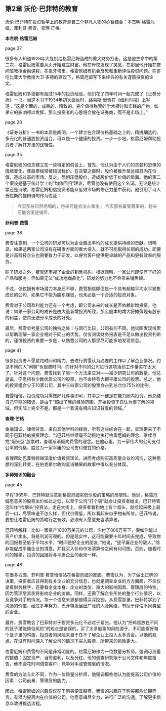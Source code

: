 ## 第2章 沃伦·巴菲特的教育

沃伦·巴菲特在投资哲学上的教育源自三个非凡人物的心智结合：本杰明·格雷厄姆、菲利普·费雪、查理·芒格。


**本杰明·格雷厄姆**

page 27

很多有人知道1929年大危机给格雷厄姆造成的重大财务打击，这是他生命中的第二次，格雷厄姆需要从头开始建立财富。他在母校发现了灵感，在那里他开始在夜间班教授金融课程。在象牙塔里，格雷厄姆有机会反思和重新评估投资问题。在哥伦比亚大学教授大卫·多德的建议下，格雷厄姆写下来经典的有关谨慎投资的论文。

格雷厄姆和多德都有超过15年的投资经验，他们花了四年时间一起完成了《证券分析》一书。当这本书于1934年初次面世时，路易斯·里奇在《纽约时报》上写道：“这是全面的、成熟的、精致的、完全值得称赞的学术探讨和实践的产物，如果它的影响得以发挥，那么投资者的心思将会放在证券商，而不是市场上。”

page 28

《证券分析》一书的本质是阐明，一个建立在合理价格基础之上的、精挑细选的、多元化的普通股投资组合，可以是一个健康的投资。一步一步地，格雷厄姆帮助投资者了解其方法的逻辑性。

page 35

格雷厄姆的信念建立在一些特定的假设上，首先，他认为由于人们的贪婪和恐惧的情绪变化，使股票经常被错误标价。在贪婪之巅时，股价被推升至远超其内在价值，造成过高的市场。反之，恐惧压低股价，造成股价低于价值的局面。他的第二个假设是基于统计学上的“均值回归”理论，尽管他没有使用这个名词。无论是统计学还是诗歌，格雷厄姆相信投资者能从低效市场的修正力量中获利。他引用了诗人贺拉斯的雄辩诗句作为佐证：

> 今天那些已然坍塌的，将来可能会浴火重生；
> 今天那些备受尊荣的，将来可能会匿迹销声。


**菲利普·费雪**

page 38

费雪注意到，一个公司的研发可以为企业超出平均的成长提供持续的贡献。很明显，如果这两家公司没有在研发方面的重大投入，就不可能取得长期的成功。即便是非高科技企业也需要致力于研发，以便为客户提供更卓越的产品和更有效率的服务。

除了研发之外，费雪还审视了企业的销售机构。根据观察，一家公司即便有了好的产品和服务，但如果无法“成功地商品化”，研发的努力也不会带来销售额。

不过，仅仅拥有市场潜力本身还不够，费雪相信即便是一个具有超越平均水平销售成长的公司，如果它不能为股东赚钱，也未必是一个合适的投资对象。

费雪对于公司盈利能力还有一个考虑，即公司未来的成长是否依赖新增投资。他说：如果一家公司的成长是由大量新增投资所致，那么股本的增大将摊薄现有股东的利益，使其无法分享成长的好处。

最后，费雪会考量公司的独特之处：与同行比较，公司有何不同。他试图发现线索以帮助理解一家企业相对于同业的优势。仅仅阅读财务报表是不足以做出投资判断的，谨慎投资的重要一步是，从熟悉公司的人那里尽可能多地发现信息。

page 41

很多投资者不愿意花时间和精力，去进行费雪认为必要的工作以了解企业情况。约见不同的人“闲聊”也很费时间，而针对不同的公司进行这项活动工作量实在太大了。针对这个问题，费雪找到了另一个方法来应对——减少研究公司的数量。他总是说，宁愿持有少数优质公司的股票，也不会持有大把平庸公司的股票。总之，他的投资组合少于10家公司，其中三四家公司的股票会占到总仓位75%的比例。

费雪相信，投资成功只需做好几件事即可，其中之一便是在能力圈内投资。他总结自己早期的错误，是由于“超出了我的经验范围，开始投资于自认为很了解的领域，但实际上完全不是，那是一个我没有相应知识背景的领域。”


**查理·芒格**

金融知识、律师背景、来自其他学科的经验，所有这些综合在一起，查理带来了不同于巴菲特的投资理念。当巴菲特继续毫不动摇地执行格雷厄姆的理念、继续寻找“烟头型”股票时，查理渐渐倾向费雪的理念。在他心里，为一家伟大的公司支付公平的价格，胜过为一家平庸的公司支付便宜的价格。

查理帮助巴菲特跨越深度价值投资理论，进而考虑购买高质量企业的鸿沟，这种思想的深刻转变，在伯克希尔收购喜诗糖果的故事中得以充分体现。


**多种知识的融合**

page 45

早在1965年，巴菲特就注意到格雷厄姆买低价股的策略的局限性。他说，格雷厄姆愿意买的股票出价如此之低，以至于公司“打个嗝”就会让投资者抛出。巴菲特管这叫作“捡烟头”投资法，走在大街上，投资者看到地上有个烟头，就捡起来吸上最后一口，尽管味道不怎么样，但代价很低，所以看起来似乎物有所值。巴菲特说，要想让格雷厄姆的策略行之有效，必须有人愿意充当清算者。

巴菲特解释：比如一家资产1000万美元的公司，你付了800万买下，假如你能以资产价卖出，将是利润可观的。但是现实中，这可能需要十年时间去完成，导致你的回报甚至低于平均水平。“时间是好企业的朋友，”他说，“是平庸企业的敌人。”除非能促成平庸企业的清盘，并且买入价和市场清算价之间有利可图，否则，随着时间的推移，投资的回报将与平庸企业的表现一样。

page 48

在很多方面，菲利普·费雪恰恰站在格雷厄姆的反面。费雪认为，为了做出正确的决策，投资者应该得到有关企业的充分信息，也就是调查企业的方方面面，不仅仅是看财务数字，还要看企业本身、企业的类型、重大的影响因素、管理层的特性，因为管理层素质将影响企业的价值。同样，还需了解企业所处的整个行业情况，以及竞争对手的情况。每一个信息来源都值得深深挖掘。从费雪那里，巴菲特学到了沟通的价值，经过多年努力，巴菲特发展出广泛的人脉网络，有助于评估不同类型的企业。

最终，费雪教会了巴菲特对于投资多元化不必过于紧张。他认为“把鸡蛋放在不同的篮子里能降低风险”的观点是错误的。买了太多股票的风险源于，不可能看好每个篮子里的鸡蛋，投资者的风险来自于在不了解企业上投入太多资金。以他的观点，在没有时间深入了解公司的情况下买入股票，所带来的风险更大。

格雷厄姆和费雪的不同是非常明显的。格雷厄姆作为一位数量分析师，强调可测量的数值：固定资产、当前盈利，以及分红。他的调查研究限于公司文件和年度报告，他不会花时间调查客户、竞争对手或管理层的情况。

费雪的方法与此不同，作为一位质量分析师，他强调那些他认为能提高公司价值的因素：公司前景、管理层的能力。

因此，格雷厄姆的兴趣仅仅在于购买便宜股票，费雪的兴趣在于购买那些长期而言，有潜力提高内在价值的公司。他愿意竭尽全力，进行广泛的沟通，了解更多信息以改进挑选流程。
